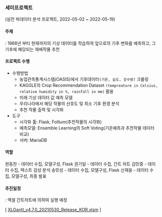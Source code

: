 ### 세미프로젝트

(실전 빅데이터 분석 프로젝트, 2022-05-02 ~ 2022-05-19)

#### 주제

: 1988년 부터 현재까지의 기상 데이터를 학습하여 앞으로의 기후 변화를 예측하고, 그 기후에 해당되는 재배작물 추천



#### 프로젝트 수행

- 수행방법
  - 농업관측통계시스템(OASIS)에서 기후데이터`(기온, 습도, 강수량)` 크롤링
  - KAGGLE의 Crop Recommendation Dataset  `(tempreature in Celsius, relative humidity in %, rainfall in mm)` 활용 
  - 미래 기상 데이터 값 예측 모델
  - 우리나라에서 해당 작물의 선호도 및 최소 기후 환경 분석
  - 추천 작물 출력 및 시각화
- 도구
  - 시각화 툴: Flask, Follium(추천작물의 시각화)
  - 예측모델: Ensemble Learning의 Soft Voting(기온예측과 추천작물 데이터 비교)
  - 서버: MariaDB



#### 역할
원동찬 - 데이터 수집, 모델구성, Flask
권기일 - 데이터 수집, 간트 차트
김민중 - 데이터 수집, 텍스트 감성 분석
송민성 - 데이터 수집, 모델구성, Flask
신재웅 - 데이터 수집, 모델구성, 최종 발표



#### 추진일정

: 엑셀 간트차트에 의하여 실행 예정

[  [XLGantt_v4.7.0_20210530_Release_KOR.xlsm](..\..\..\..\XLGantt_v4.7.0_20210530_Release_KOR.xlsm) ]

